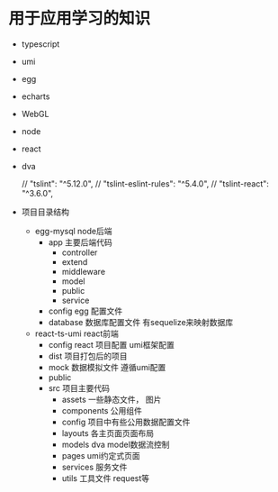 # 用于应用学习的知识

- typescript
- umi
- egg
- echarts
- WebGL
- node
- react
- dva

    // "tslint": "^5.12.0",
    // "tslint-eslint-rules": "^5.4.0",
    // "tslint-react": "^3.6.0",

- 项目目录结构
  - egg-mysql node后端
    - app  主要后端代码
      - controller
      - extend
      - middleware
      - model
      - public
      - service
    - config  egg 配置文件
    - database 数据库配置文件 有sequelize来映射数据库
  - react-ts-umi react前端
    - config  react 项目配置 umi框架配置
    - dist 项目打包后的项目
    - mock 数据模拟文件 遵循umi配置
    - public
    - src 项目主要代码
      - assets 一些静态文件， 图片
      - components 公用组件
      - config 项目中有些公用数据配置文件
      - layouts 各主页面页面布局
      - models dva model数据流控制
      - pages umi约定式页面
      - services 服务文件
      - utils 工具文件 request等